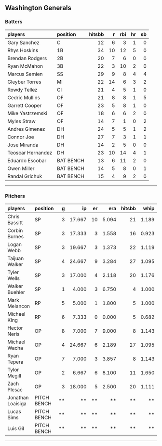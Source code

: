 ## Washington Generals

### Batters

 
|players           |position  | hitsbb|  r| rbi| hr| sb| 
|:-----------------|:---------|------:|--:|---:|--:|--:| 
|Gary Sanchez      |C         |     12|  6|   3|  1|  0| 
|Rhys Hoskins      |1B        |     34| 10|  12|  5|  0| 
|Brendan Rodgers   |2B        |     20|  7|   6|  0|  0| 
|Ryan McMahon      |3B        |     22|  3|  10|  2|  0| 
|Marcus Semien     |SS        |     29|  9|   8|  4|  4| 
|Gleyber Torres    |MI        |     22| 14|   6|  3|  2| 
|Rowdy Tellez      |CI        |     21|  4|   5|  1|  0| 
|Cedric Mullins    |OF        |     21|  8|   8|  1|  5| 
|Garrett Cooper    |OF        |     23|  5|   8|  1|  0| 
|Mike Yastrzemski  |OF        |     18|  6|   6|  2|  0| 
|Myles Straw       |OF        |     14|  7|   1|  0|  2| 
|Andres Gimenez    |DH        |     24|  5|   5|  1|  2| 
|Connor Joe        |DH        |     27|  7|   3|  1|  1| 
|Jose Miranda      |DH        |     14|  2|   5|  0|  0| 
|Teoscar Hernandez |DH        |     23| 10|  14|  4|  1| 
|Eduardo Escobar   |BAT BENCH |     13|  6|  11|  2|  0| 
|Owen Miller       |BAT BENCH |     14|  5|   8|  0|  1| 
|Randal Grichuk    |BAT BENCH |     15|  4|   9|  2|  0| 


* * *

### Pitchers

 
|players           |position    |  g|     ip| er|   era| hitsbb|  whip| so|  w| sv| 
|:-----------------|:-----------|--:|------:|--:|-----:|------:|-----:|--:|--:|--:| 
|Chris Bassitt     |SP          |  3| 17.667| 10| 5.094|     21| 1.189| 22|  1|  0| 
|Corbin Burnes     |SP          |  3| 17.333|  3| 1.558|     16| 0.923| 26|  2|  0| 
|Logan Webb        |SP          |  3| 19.667|  3| 1.373|     22| 1.119| 19|  1|  0| 
|Taijuan Walker    |SP          |  4| 24.667|  9| 3.284|     27| 1.095| 28|  3|  0| 
|Tyler Wells       |SP          |  3| 17.000|  4| 2.118|     20| 1.176| 11|  3|  0| 
|Walker Buehler    |SP          |  1|  4.000|  3| 6.750|      4| 1.000|  6|  0|  0| 
|Mark Melancon     |RP          |  5|  5.000|  1| 1.800|      5| 1.000|  1|  1|  0| 
|Michael King      |RP          |  6|  7.333|  0| 0.000|      5| 0.682| 10|  1|  0| 
|Hector Neris      |OP          |  8|  7.000|  7| 9.000|      8| 1.143|  6|  0|  0| 
|Michael Wacha     |OP          |  4| 24.667|  6| 2.189|     27| 1.095| 21|  3|  0| 
|Ryan Tepera       |OP          |  7|  7.000|  3| 3.857|      8| 1.143|  7|  0|  0| 
|Tylor Megill      |OP          |  2|  6.667|  6| 8.100|     11| 1.650| 10|  0|  0| 
|Zach Plesac       |OP          |  3| 18.000|  5| 2.500|     20| 1.111|  9|  0|  0| 
|Jonathan Loaisiga |PITCH BENCH | **|     **| **|    **|     **|    **| **| **| **| 
|Lucas Sims        |PITCH BENCH | **|     **| **|    **|     **|    **| **| **| **| 
|Luis Gil          |PITCH BENCH | **|     **| **|    **|     **|    **| **| **| **| 


* * *


